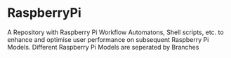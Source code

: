 # RaspberryPi
A Repository with Raspberry Pi Workflow Automatons, Shell scripts, etc. to enhance and optimise user performance on subsequent Raspberry Pi Models.
Different Raspberry Pi Models are seperated by Branches
